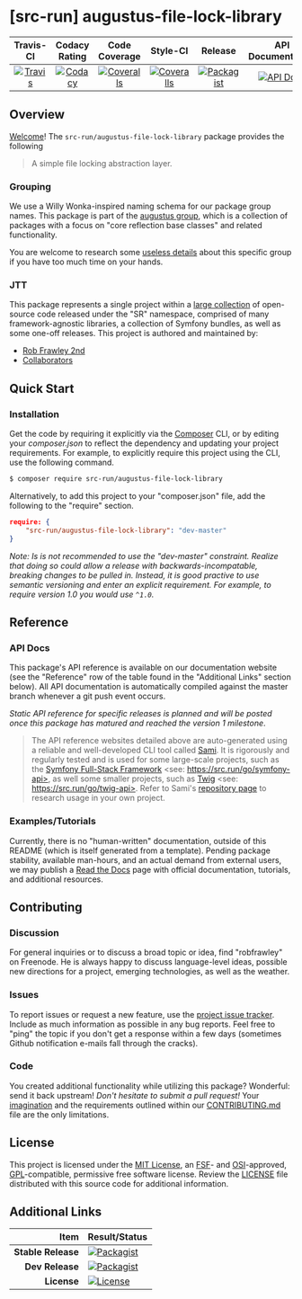
# [src-run] augustus-file-lock-library

|       Travis-CI        |      Codacy Rating      |      Code Coverage      |        Style-CI         |         Release         |    API Documentation    |
|:----------------------:|:-----------------------:|:-----------------------:|:-----------------------:|:-----------------------:|:-----------------------:|
| [![Travis](https://src.run/augustus-file-lock-library/travis.svg)](https://src.run/augustus-file-lock-library/travis) | [![Codacy](https://src.run/augustus-file-lock-library/codacy.svg)](https://src.run/augustus-file-lock-library/codacy) | [![Coveralls](https://src.run/augustus-file-lock-library/coveralls.svg)](https://src.run/augustus-file-lock-library/coveralls) | [![Coveralls](https://src.run/augustus-file-lock-library/styleci.svg)](https://src.run/augustus-file-lock-library/styleci) | [![Packagist](https://src.run/augustus-file-lock-library/packagist.svg)](https://src.run/augustus-file-lock-library/packagist) | [![API Docs](https://src.run/augustus-file-lock-library/api.svg)](https://src.run/augustus-file-lock-library/api) | 


## Overview

[Welcome](https://src.run/go/readme_welcome)!
The `src-run/augustus-file-lock-library` package provides the following

> A simple file locking abstraction layer.

### Grouping

We use a Willy Wonka-inspired naming schema for our package group names. This package is part of the
[augustus group](https://src.run/augustus-file-lock-library/group), which is a collection of packages with a focus
on "core reflection base classes" and related functionality.

You are welcome to research some [useless details](https://src.run/augustus-file-lock-library/group_explanation)
about this specific group if you have too much time on your hands.

### JTT

This package represents a single project within a [large collection](https://src.run/go/explore) of open-source code
released under the "SR" namespace, comprised of many framework-agnostic libraries, a collection of Symfony bundles, as
well as some one-off releases. This project is authored and maintained by:

- [Rob Frawley 2nd](https://src.run/rmf)
- [Collaborators](https://src.run/augustus-file-lock-library/github_collaborators)


## Quick Start

### Installation

Get the code by requiring it explicitly via the [Composer](https://getcomposer.com) CLI, or by editing your
*composer.json* to reflect the dependency and updating your project requirements. For example, to explicitly require
this project using the CLI, use the following command.

```bash
$ composer require src-run/augustus-file-lock-library
```

Alternatively, to add this project to your "composer.json" file, add the following to the "require" section.

```json
require: {
	"src-run/augustus-file-lock-library": "dev-master"
}
```

*Note: Is is not recommended to use the "dev-master" constraint. Realize that doing so could allow a release with
backwards-incompatable, breaking changes to be pulled in. Instead, it is good practive to use semantic versioning and
enter an explicit requirement. For example, to require version 1.0 you would use `^1.0`.*


## Reference

### API Docs

This package's API reference is available on our documentation website (see the "Reference" row of the table found in
the "Additional Links" section below). All API documentation is automatically compiled against the master branch
whenever a git push event occurs.

*Static API reference for specific releases is planned and will be posted once this package has matured and reached
the version 1 milestone*.

> The API reference websites detailed above are auto-generated using a reliable and well-developed CLI tool called
> [Sami](https://src.run/go/sami). It is rigorously and regularly tested and is used for some large-scale projects, such
> as the [Symfony Full-Stack Framework](https://src.run/go/symfony) <see: https://src.run/go/symfony-api>, as well some
> smaller projects, such as [Twig](https://src.run/go/sami-twig) <see: https://src.run/go/twig-api>. Refer to Sami's
> [repository page](https://src.run/go/sami) to research usage in your own project.

### Examples/Tutorials

Currently, there is no "human-written" documentation, outside of this README (which is itself generated from a
template). Pending package stability, available man-hours, and an actual demand from external users, we may publish
a [Read the Docs](https://src.run/go/rtd) page with official documentation, tutorials, and additional resources.


## Contributing

### Discussion

For general inquiries or to discuss a broad topic or idea, find "robfrawley" on Freenode. He is always happy to 
discuss language-level ideas, possible new directions for a project, emerging technologies, as well as the weather.

### Issues

To report issues or request a new feature, use the [project issue tracker](https://src.run/augustus-file-lock-library/github_issues).
Include as much information as possible in any bug reports. Feel free to "ping" the topic if you don't get a response
within a few days (sometimes Github notification e-mails fall through the cracks).

### Code

You created additional functionality while utilizing this package? Wonderful: send it back upstream! *Don't hesitate to
submit a pull request!* Your [imagination](https://src.run/go/readme_imagination) and the requirements outlined within
our [CONTRIBUTING.md](https://src.run/augustus-file-lock-library/contributing) file are the only limitations.


## License

This project is licensed under the [MIT License](https://src.run/go/mit), an [FSF](https://src.run/go/fsf)- and 
[OSI](https://src.run/go/osi)-approved, [GPL](https://src.run/go/gpl)-compatible, permissive free software license.
Review the [LICENSE](https://src.run/augustus-file-lock-library/license) file distributed with this source code for additional
information.


## Additional Links

| Item               | Result/Status                                                                                                      |
|-------------------:|:-------------------------------------------------------------------------------------------------------------------|
| __Stable Release__ | [![Packagist](https://src.run/augustus-file-lock-library/packagist.svg)](https://src.run/augustus-file-lock-library/packagist)     |
| __Dev Release__    | [![Packagist](https://src.run/augustus-file-lock-library/packagist_pre.svg)](https://src.run/augustus-file-lock-library/packagist) |
| __License__        | [![License](https://src.run/augustus-file-lock-library/license.svg)](https://src.run/augustus-file-lock-library/license)           |
